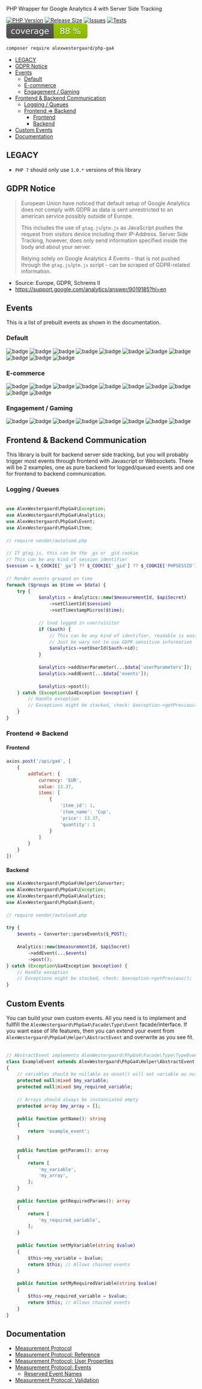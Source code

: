 PHP Wrapper for Google Analytics 4 with Server Side Tracking

[![PHP Version](https://img.shields.io/packagist/php-v/alexwestergaard/php-ga4?color=blue&style=for-the-badge)](https://www.php.net/releases/)
[![Release Size](https://img.shields.io/github/languages/code-size/alexwestergaard/php-ga4?color=blue&style=for-the-badge)](https://github.com/AlexWestergaard/php-ga4/releases/latest)
[![Issues](https://img.shields.io/github/issues-raw/alexwestergaard/php-ga4?color=red&style=for-the-badge)](https://github.com/AlexWestergaard/php-ga4/issues)
[![Tests](https://github.com/AlexWestergaard/php-ga4/actions/workflows/ci.yml/badge.svg)](https://github.com/AlexWestergaard/php-ga4/actions/workflows/ci.yml)
![Code Coverage Badge](https://raw.githubusercontent.com/AlexWestergaard/php-ga4/image-data/coverage.svg)

```sh
composer require alexwestergaard/php-ga4
```

- [LEGACY](#legacy)
- [GDPR Notice](#gdpr-notice)
- [Events](#events)
  - [Default](#default)
  - [E-commerce](#e-commerce)
  - [Engagement / Gaming](#engagement--gaming)
- [Frontend \& Backend Communication](#frontend--backend-communication)
  - [Logging / Queues](#logging--queues)
  - [Frontend =\> Backend](#frontend--backend)
    - [Frontend](#frontend)
    - [Backend](#backend)
- [Custom Events](#custom-events)
- [Documentation](#documentation)

## LEGACY
- `PHP 7` should only use `1.0.*` versions of this library

## GDPR Notice

> European Union have noticed that default setup of Google Analytics does not comply with GDPR as data is sent unrestricted to an american service possibly outside of Europe.
>
> This includes the use of `gtag.js`/`gtm.js` as JavaScript pushes the request from visitors device including their IP-Address. Server Side Tracking, however, does only send information specified inside the body and about your server.
>
> Relying solely on Google Analytics 4 Events - that is not pushed through the `gtag.js`/`gtm.js` script - can be scraped of GDPR-related information.

- Source: Europe, GDPR, Schrems II
- https://support.google.com/analytics/answer/9019185?hl=en

## Events

This is a list of prebuilt events as shown in the documentation.

### Default

![badge](https://shields.io/badge/Share-informational)
![badge](https://shields.io/badge/Signup-informational)
![badge](https://shields.io/badge/Login-informational)
![badge](https://shields.io/badge/Search-informational)
![badge](https://shields.io/badge/SelectContent-informational)
![badge](https://shields.io/badge/SelectItem-informational)
![badge](https://shields.io/badge/SelectPromotion-informational)
![badge](https://shields.io/badge/ViewItem-informational)
![badge](https://shields.io/badge/ViewItemList-informational)
![badge](https://shields.io/badge/ViewPromotion-informational)
![badge](https://shields.io/badge/ViewSearchResults-informational)

### E-commerce

![badge](https://shields.io/badge/GenerateLead-informational)
![badge](https://shields.io/badge/AddToWishlist-informational)
![badge](https://shields.io/badge/AddToCart-informational)
![badge](https://shields.io/badge/ViewCart-informational)
![badge](https://shields.io/badge/RemoveFromCart-informational)
![badge](https://shields.io/badge/BeginCheckout-informational)
![badge](https://shields.io/badge/AddPaymentInfo-informational)
![badge](https://shields.io/badge/AddShippingInfo-informational)
![badge](https://shields.io/badge/Purchase-informational)
![badge](https://shields.io/badge/Refund-informational)
  
### Engagement / Gaming

![badge](https://shields.io/badge/EarnVirtualCurrency-informational)
![badge](https://shields.io/badge/SpendVirtualCurrency-informational)
![badge](https://shields.io/badge/LevelUp-informational)
![badge](https://shields.io/badge/PostScore-informational)
![badge](https://shields.io/badge/TutorialBegin-informational)
![badge](https://shields.io/badge/TutorialComplete-informational)
![badge](https://shields.io/badge/UnlockAchievement-informational)
![badge](https://shields.io/badge/JoinGroup-informational)

## Frontend & Backend Communication

This library is built for backend server side tracking, but you will probably trigger most events through frontend with Javascript or Websockets. There will be 2 examples, one as pure backend for logged/queued events and one for frontend to backend communication.

### Logging / Queues

```php

use AlexWestergaard\PhpGa4\Exception;
use AlexWestergaard\PhpGa4\Analytics;
use AlexWestergaard\PhpGa4\Event;
use AlexWestergaard\PhpGa4\Item;

// require vendor/autoload.php

// If gtag.js, this can be the _ga or _gid cookie
// This can be any kind of session identifier
$session = $_COOKIE['_ga'] ?? $_COOKIE['_gid'] ?? $_COOKIE['PHPSESSID'];

// Render events grouped on time
foreach ($groups as $time => $data) {
    try {
            $analytics = Analytics::new($measurementId, $apiSecret)
                ->setClientId($session)
                ->setTimestampMicros($time);

            // load logged in user/visitor
            if ($auth) {
                // This can be any kind of identifier, readable is easier for you
                // Just be wary not to use GDPR sensitive information
                $analytics->setUserId($auth->id);
            }

            $analytics->addUserParameter(...$data['userParameters']);
            $analytics->addEvent(...$data['events']);

            $analytics->post();
    } catch (Exception\Ga4Exception $exception) {
        // Handle exception
        // Exceptions might be stacked, check: $exception->getPrevious();
    }
}
```

### Frontend => Backend

#### Frontend

```js
axios.post('/api/ga4', [
    {
        addToCart: {
            currency: 'EUR',
            value: 13.37,
            items: [
                {
                    'item_id': 1,
                    'item_name': 'Cup',
                    'price': 13.37,
                    'quantity': 1
                }
            ]
        }
    }
])
```

#### Backend

```php
use AlexWestergaard\PhpGa4\Helper\Converter;
use AlexWestergaard\PhpGa4\Exception;
use AlexWestergaard\PhpGa4\Analytics;
use AlexWestergaard\PhpGa4\Event;

// require vendor/autoload.php

try {
    $events = Converter::parseEvents($_POST);

    Analytics::new($measurementId, $apiSecret)
        ->addEvent(...$events)
        ->post();
} catch (Exception\Ga4Exception $exception) {
    // Handle exception
    // Exceptions might be stacked, check: $exception->getPrevious();
}
```

## Custom Events

You can build your own custom events. All you need is to implement and fullfill the `AlexWestergaard\PhpGa4\Facade\Type\Event` facade/interface. If you want ease of life features, then you can extend your event from `AlexWestergaard\PhpGa4\Helper\AbstractEvent` and overwrite as you see fit.

```php

// AbstractEvent implements AlexWestergaard\PhpGa4\Facade\Type\TypeEvent
class ExampleEvent extends AlexWestergaard\PhpGa4\Helper\AbstractEvent
{
    // variables should be nullable as unset() will set variable as null
    protected null|mixed $my_variable;
    protected null|mixed $my_required_variable;
    
    // Arrays should always be instanciated empty
    protected array $my_array = [];

    public function getName(): string
    {
        return 'example_event';
    }

    public function getParams(): array
    {
        return [
            'my_variable',
            'my_array',
        ];
    }

    public function getRequiredParams(): array
    {
        return [
            'my_required_variable',
        ];
    }

    public function setMyVariable(string $value)
    {
        $this->my_variable = $value;
        return $this; // Allows chained events
    }

    public function setMyRequiredVariable(string $value)
    {
        $this->my_required_variable = $value;
        return $this; // Allows chained events
    }
}
```

## Documentation

- [Measurement Protocol](https://developers.google.com/analytics/devguides/collection/protocol/ga4)
- [Measurement Protocol: Reference](https://developers.google.com/analytics/devguides/collection/protocol/ga4/reference?client_type=gtag)
- [Measurement Protocol: User Properties](https://developers.google.com/analytics/devguides/collection/protocol/ga4/user-properties?client_type=gtag)
- [Measurement Protocol: Events](https://developers.google.com/analytics/devguides/collection/protocol/ga4/reference/events)
  - [Reserved Event Names](https://developers.google.com/analytics/devguides/collection/protocol/ga4/reference?client_type=gtag#reserved_event_names)
- [Measurement Protocol: Validation](https://developers.google.com/analytics/devguides/collection/protocol/ga4/validating-events?client_type=gtag)
